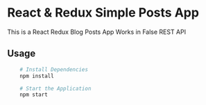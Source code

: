 # React & Redux Simple Posts App

<p> This is a React Redux Blog Posts App Works in False REST API</p>

## Usage

```sh
    # Install Dependencies
    npm install

    # Start the Application
    npm start
```
